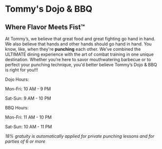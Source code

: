 # Tommy's Dojo & BBQ 
## Where Flavor Meets Fist™


At Tommy’s, we believe that great food and great fighting go hand in hand. We also believe that hands and other hands should go hand in hand. You know, like, when they're **punching** each other. We’ve combined the ULTIMATE dining experience with the art of combat training in one unique destination. Whether you’re here to savor mouthwatering barbecue or to perfect your punching technique, you'd better believe Tommy’s Dojo & BBQ is right for you!!! 


Dojo Hours:
&nbsp;

Mon-Fri: 10 AM - 9 PM 
&nbsp;

Sat-Sun: 9 AM - 10 PM
&nbsp;
&nbsp;

BBQ Hours:
&nbsp;

Mon-Fri: 11 AM - 10 PM
&nbsp;
&nbsp;

Sat-Sun: 10 AM - 11 PM
&nbsp;
&nbsp;

*18% gratuity is automatically applied for private punching lessons and for parties of 6 or more*
